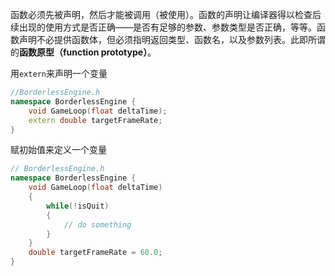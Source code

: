 函数必须先被声明，然后才能被调用（被使用）。函数的声明让编译器得以检查后续出现的使用方式是否正确——是否有足够的参数、参数类型是否正确，等等。函数声明不必提供函数体，但必须指明返回类型、函数名，以及参数列表。此即所谓的**函数原型（function prototype）**。

用`extern`来声明一个变量

``` c++
//BorderlessEngine.h
namespace BorderlessEngine {
	void GameLoop(float deltaTime);
	extern double targetFrameRate;
}
```

赋初始值来定义一个变量

``` c++
// BorderlessEngine.h
namespace BorderlessEngine {
	void GameLoop(float deltaTime)
	{
        while(!isQuit)
        {
            // do something
        }
	}
    double targetFrameRate = 60.0;
}
```

